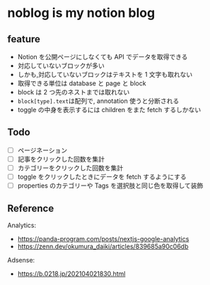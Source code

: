 # noblog is my notion blog

## feature

- Notion を公開ページにしなくても API でデータを取得できる
- 対応していないブロックが多い
- しかも,対応していないブロックはテキストを 1 文字も取れない
- 取得できる単位は database と page と block
- block は 2 つ先のネストまでは取れない
- `block[type].text`は配列で, annotation 使うと分断される
- toggle の中身を表示するには children をまた fetch するしかない

## Todo

- [ ] ページネーション
- [ ] 記事をクリックした回数を集計
- [ ] カテゴリーをクリックした回数を集計
- [ ] toggle をクリックしたときにデータを fetch するようにする
- [ ] properties のカテゴリーや Tags を選択肢と同じ色を取得して装飾

## Reference

Analytics:

- https://panda-program.com/posts/nextjs-google-analytics
- https://zenn.dev/okumura_daiki/articles/839685a90c06db

Adsense:

- https://b.0218.jp/202104021830.html
